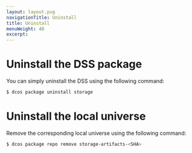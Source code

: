 ```yaml
---
layout: layout.pug
navigationTitle: Uninstall
title: Uninstall
menuWeight: 40
excerpt:
---
```


# Uninstall the DSS package

You can simply uninstall the DSS using the following command:

```bash
$ dcos package uninstall storage
```

# Uninstall the local universe

Remove the corresponding local universe using the following command:

```bash
$ dcos package repo remove storage-artifacts-<SHA>
```
